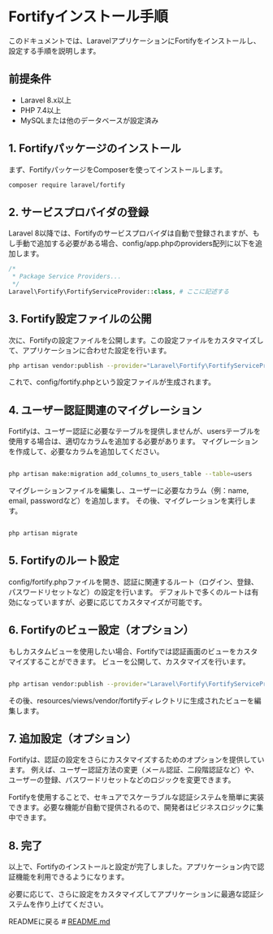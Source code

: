# Fortifyインストール手順

このドキュメントでは、LaravelアプリケーションにFortifyをインストールし、設定する手順を説明します。

## 前提条件

- Laravel 8.x以上
- PHP 7.4以上
- MySQLまたは他のデータベースが設定済み

## 1. Fortifyパッケージのインストール

まず、FortifyパッケージをComposerを使ってインストールします。

```bash
composer require laravel/fortify
```

## 2. サービスプロバイダの登録
Laravel 8以降では、Fortifyのサービスプロバイダは自動で登録されますが、もし手動で追加する必要がある場合、config/app.phpのproviders配列に以下を追加します。

```php
/*
 * Package Service Providers...
 */
Laravel\Fortify\FortifyServiceProvider::class, # ここに記述する
```

## 3. Fortify設定ファイルの公開
次に、Fortifyの設定ファイルを公開します。この設定ファイルをカスタマイズして、アプリケーションに合わせた設定を行います。

```bash
php artisan vendor:publish --provider="Laravel\Fortify\FortifyServiceProvider" --tag=config
```

これで、config/fortify.phpという設定ファイルが生成されます。

## 4. ユーザー認証関連のマイグレーション
Fortifyは、ユーザー認証に必要なテーブルを提供しませんが、usersテーブルを使用する場合は、適切なカラムを追加する必要があります。
マイグレーションを作成して、必要なカラムを追加してください。

```bash

php artisan make:migration add_columns_to_users_table --table=users
```

マイグレーションファイルを編集し、ユーザーに必要なカラム（例：name, email, passwordなど）を追加します。
その後、マイグレーションを実行します。

```bash

php artisan migrate
```

## 5. Fortifyのルート設定
config/fortify.phpファイルを開き、認証に関連するルート（ログイン、登録、パスワードリセットなど）の設定を行います。
デフォルトで多くのルートは有効になっていますが、必要に応じてカスタマイズが可能です。

## 6. Fortifyのビュー設定（オプション）
もしカスタムビューを使用したい場合、Fortifyでは認証画面のビューをカスタマイズすることができます。
ビューを公開して、カスタマイズを行います。

```bash

php artisan vendor:publish --provider="Laravel\Fortify\FortifyServiceProvider" --tag=views
```

その後、resources/views/vendor/fortifyディレクトリに生成されたビューを編集します。

## 7. 追加設定（オプション）
Fortifyは、認証の設定をさらにカスタマイズするためのオプションを提供しています。
例えば、ユーザー認証方法の変更（メール認証、二段階認証など）や、ユーザーの登録、パスワードリセットなどのロジックを変更できます。

Fortifyを使用することで、セキュアでスケーラブルな認証システムを簡単に実装できます。必要な機能が自動で提供されるので、開発者はビジネスロジックに集中できます。

## 8. 完了
以上で、Fortifyのインストールと設定が完了しました。アプリケーション内で認証機能を利用できるようになります。

必要に応じて、さらに設定をカスタマイズしてアプリケーションに最適な認証システムを作り上げてください。


READMEに戻る # [README.md](../README.md)
